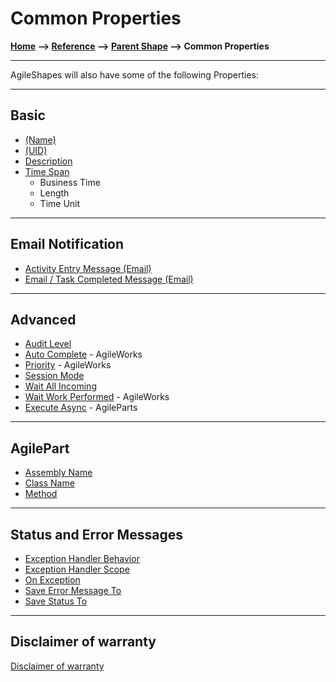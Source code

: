 # Common Properties

**[Home](/) --> [Reference](/ref) --> [Parent Shape](javascript:history.back()) --> Common Properties**

---

AgileShapes will also have some of the following Properties:

---

## Basic

* [(Name)](Name.md)
* [(UID)](UID.md)
* [Description](Description.md)
* [Time Span](TimeSpan.md)
  * Business Time
  * Length
  * Time Unit

---

## Email Notification

* [Activity Entry Message (Email)](ActivityEntryMessageEmail.md)
* [Email / Task Completed Message (Email)](TaskCompletedMessageEmail.md)

---

## Advanced

* [Audit Level](AuditLevel.md)
* [Auto Complete](AutoComplete.md) - AgileWorks
* [Priority](Priority.md) - AgileWorks
* [Session Mode](SessionMode.md)
* [Wait All Incoming](WaitAllIncoming.md)
* [Wait Work Performed](WaitWorkPerformed.md) - AgileWorks
* [Execute Async](ExecuteAsync.md) - AgileParts

---

## AgilePart

* [Assembly Name](AssemblyClassMethod.md)
* [Class Name](AssemblyClassMethod.md)
* [Method](AssemblyClassMethod.md)

---

## Status and Error Messages

* [Exception Handler Behavior](ExceptionHandling.md)
* [Exception Handler Scope](ExceptionHandling.md)
* [On Exception](ExceptionHandling.md)
* [Save Error Message To](ExceptionHandling.md)
* [Save Status To](ExceptionHandling.md)

---

## Disclaimer of warranty

[Disclaimer of warranty](../../guides/common/DisclaimerOfWarranty.md)
